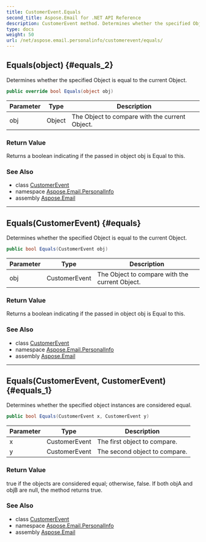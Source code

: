 ```yaml
---
title: CustomerEvent.Equals
second_title: Aspose.Email for .NET API Reference
description: CustomerEvent method. Determines whether the specified Object is equal to the current Object
type: docs
weight: 50
url: /net/aspose.email.personalinfo/customerevent/equals/
---
```

## Equals(object) {#equals_2}

Determines whether the specified Object is equal to the current Object.

```csharp
public override bool Equals(object obj)
```

| Parameter | Type | Description |
| --- | --- | --- |
| obj | Object | The Object to compare with the current Object. |

### Return Value

Returns a boolean indicating if the passed in object obj is Equal to this.

### See Also

* class [CustomerEvent](../)
* namespace [Aspose.Email.PersonalInfo](../../customerevent/)
* assembly [Aspose.Email](../../../)

---

## Equals(CustomerEvent) {#equals}

Determines whether the specified Object is equal to the current Object.

```csharp
public bool Equals(CustomerEvent obj)
```

| Parameter | Type | Description |
| --- | --- | --- |
| obj | CustomerEvent | The Object to compare with the current Object. |

### Return Value

Returns a boolean indicating if the passed in object obj is Equal to this.

### See Also

* class [CustomerEvent](../)
* namespace [Aspose.Email.PersonalInfo](../../customerevent/)
* assembly [Aspose.Email](../../../)

---

## Equals(CustomerEvent, CustomerEvent) {#equals_1}

Determines whether the specified object instances are considered equal.

```csharp
public bool Equals(CustomerEvent x, CustomerEvent y)
```

| Parameter | Type | Description |
| --- | --- | --- |
| x | CustomerEvent | The first object to compare. |
| y | CustomerEvent | The second object to compare. |

### Return Value

true if the objects are considered equal; otherwise, false. If both objA and objB are null, the method returns true.

### See Also

* class [CustomerEvent](../)
* namespace [Aspose.Email.PersonalInfo](../../customerevent/)
* assembly [Aspose.Email](../../../)


